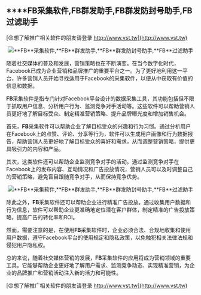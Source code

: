 ## ****FB**采集软件,**FB**群发助手,**FB**群发防封号助手,**FB**过滤助手**

[😍想了解推广相关软件的朋友请登录 http://www.vst.tw](http://www.vst.tw)

 <center><img src="https://vst.tw/MP4/tuiguang/png/4.png" alt="**FB**采集软件,**FB**群发助手,**FB**群发防封号助手,**FB**过滤助手"></center>

随着社交媒体的普及和发展，营销策略也在不断演变。在当今数字化时代，Facebook已成为企业营销和品牌推广的重要平台之一。为了更好地利用这一平台，许多营销人员开始寻找适用于Facebook的采集软件，以便从中获取有价值的信息和数据。

**FB**采集软件是指专门针对Facebook平台设计的数据采集工具，其功能包括但不限于抓取用户信息、分析用户行为、监测竞争对手活动等。这些软件可以帮助营销人员更好地了解目标受众、制定精准营销策略、提升品牌曝光度和增加销售机会。

首先，**FB**采集软件可以帮助企业了解目标受众的兴趣和行为习惯。通过分析用户在Facebook上的点赞、评论、分享等行为，软件可以生成用户画像和行为数据报告，帮助营销人员更好地了解目标受众的喜好和需求，从而调整营销策略，提供更具吸引力的内容和产品。

其次，这类软件还可以帮助企业监测竞争对手的活动。通过监测竞争对手在Facebook上的发布内容、互动情况和广告投放情况，营销人员可以及时调整自己的营销策略，避免盲目跟随竞争对手，从而保持竞争优势。

 <center><img src="https://vst.tw/MP4/tuiguang/png/0.png" alt="**FB**采集软件,**FB**群发助手,**FB**群发防封号助手,**FB**过滤助手"></center>

除此之外，**FB**采集软件还可以帮助企业进行精准广告投放。通过收集用户数据和行为信息，软件可以帮助企业更准确地定位潜在客户群体，制定精准的广告投放策略，提高广告的转化率和ROI。

然而，需要注意的是，在使用**FB**采集软件时，企业必须合法、合规地收集和使用用户数据，遵守Facebook平台的使用规定和隐私政策，以免触犯相关法律法规和侵犯用户隐私权。

总的来说，随着社交媒体营销的发展，**FB**采集软件的应用将成为营销领域的重要工具。它能够帮助企业更好地了解用户需求、监测竞争动态、实现精准营销，为企业的品牌推广和营销活动注入新的活力和可能性。

[😍想了解推广相关软件的朋友请登录 http://www.vst.tw](http://www.vst.tw)




